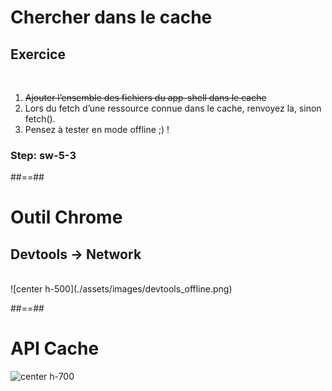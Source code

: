 <!-- .slide: class="exercice" -->

# Chercher dans le cache

## Exercice

<br>

1. <del>Ajouter l’ensemble des fichiers du app-shell dans le cache</del>
2. Lors du fetch d’une ressource connue dans le cache, renvoyez la, sinon fetch().
3. Pensez à tester en mode offline ;) !

### Step: sw-5-3

##==##

# Outil Chrome

## Devtools -> Network

<br>
![center h-500](./assets/images/devtools_offline.png)

##==##

# API Cache

![center h-700](./assets/images/sw_mecanism.png)
